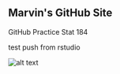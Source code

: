 ## Marvin's GitHub Site

GitHub Practice Stat 184

test push from rstudio

![alt text](https://c.tenor.com/y48nc99wTo0AAAAC/mf-doom-doom.gif)
